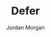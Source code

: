 ---
layout: post
tags: ["Swift"]
title: "Defer"
author: Jordan Morgan
description: "More than an _if_ statement, this simple construct makes code safer and readable. But when do you use one or the other?"
image: /assets/images/logo.png
---